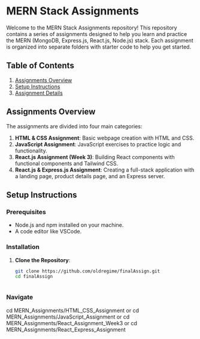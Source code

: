 # MERN Stack Assignments

Welcome to the MERN Stack Assignments repository! This repository contains a series of assignments designed to help you learn and practice the MERN (MongoDB, Express.js, React.js, Node.js) stack. Each assignment is organized into separate folders with starter code to help you get started.

## Table of Contents

1. [Assignments Overview](#assignments-overview)
2. [Setup Instructions](#setup-instructions)
3. [Assignment Details](#assignment-details)


## Assignments Overview

The assignments are divided into four main categories:

1. **HTML & CSS Assignment**: Basic webpage creation with HTML and CSS.
2. **JavaScript Assignment**: JavaScript exercises to practice logic and functionality.
3. **React.js Assignment (Week 3)**: Building React components with functional components and Tailwind CSS.
4. **React.js & Express.js Assignment**: Creating a full-stack application with a landing page, product details page, and an Express server.

## Setup Instructions

### Prerequisites

- Node.js and npm installed on your machine.
- A code editor like VSCode.

### Installation

1. **Clone the Repository**:
   ```bash
   git clone https://github.com/oldregime/finalAssign.git
   cd finalAssign



### Navigate 
cd MERN_Assignments/HTML_CSS_Assignment
or
cd MERN_Assignments/JavaScript_Assignment
or
cd MERN_Assignments/React_Assignment_Week3
or
cd MERN_Assignments/React_Express_Assignment

